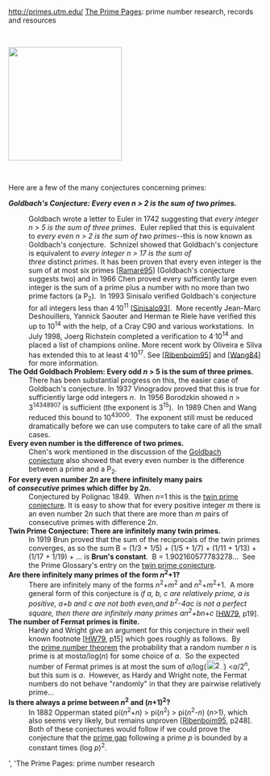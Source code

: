 http://primes.utm.edu/
<a title="The Prime Pages" href="http://primes.utm.edu/" target="_blank">The Prime Pages</a>: prime number research, records and resources

&nbsp;

<img class="alignnone aligncenter" alt="" src="http://t2.gstatic.com/images?q=tbn:ANd9GcQAaOb-kPfv38uwsEnxb0Qjt3ORkyQOzJDuAhyImb_69eH0jOqTJg" width="225" height="225" />

&nbsp;

Here are a few of the many conjectures concerning primes:

<b style="font-style: italic;">Goldbach's Conjecture: Every even <i>n</i> &gt; 2 is the sum of two primes.</b>

<dl><dd>Goldbach wrote a letter to Euler in 1742 suggesting that <i>every integer n &gt; 5 is the sum of three primes</i>.  Euler replied that this is equivalent to <i>every even n &gt; 2 is the sum of two primes</i>--this is now known as Goldbach's conjecture.  Schnizel showed that Goldbach's conjecture is equivalent to <i>every integer n &gt; 17 is the sum of three </i>distinct<i> primes</i>.
It has been proven that every even integer is the sum of at most six primes [<a href="http://primes.utm.edu/references/refs.cgi/Ramare95">Ramaré95</a>] (Goldbach's conjecture suggests two) and in 1966 Chen proved every sufficiently large even integer is the sum of a prime plus a number with no more than two prime factors (a P<sub>2</sub>).  In 1993 Sinisalo verified Goldbach's conjecture for all integers less than 4<sup>.</sup>10<sup>11</sup> [<a href="http://primes.utm.edu/references/refs.cgi/Sinisalo93">Sinisalo93</a>].  More recently Jean-Marc Deshouillers, Yannick Saouter and Herman te Riele have verified this up to 10<sup>14</sup> with the help, of a Cray C90 and various workstations.  In July 1998, Joerg Richstein completed a verification to 4<sup>.</sup>10<sup>14</sup> and placed a list of champions online. More recent work by Oliveira e Silva has extended this to at least 4<sup>.</sup>10<sup>17</sup>. See [<a href="http://primes.utm.edu/references/refs.cgi/Ribenboim95">Ribenboim95</a>] and [<a href="http://primes.utm.edu/references/refs.cgi/Wang84">Wang84</a>] for more information.&nbsp;

</dd><dt><b>The Odd Goldbach Problem: Every odd <i>n</i> &gt; 5 is the sum of three primes.</b></dt><dd>There has been substantial progress on this, the easier case of Goldbach's conjecture. In 1937 Vinogradov proved that this is true for sufficiently large odd integers <i>n</i>.  In 1956 Borodzkin showed <i>n</i> &gt; 3<sup>14348907</sup> is sufficient (the exponent is 3<sup>15</sup>).  In 1989 Chen and Wang reduced this bound to 10<sup>43000</sup>.  The exponent still must be reduced dramatically before we can use computers to take care of all the small cases.&nbsp;

</dd><dt><b>Every even number is the difference of two primes.</b></dt><dd>Chen's work mentioned in the discussion of the <a href="http://primes.utm.edu/notes/conjectures/#Goldbach">Goldbach conjecture</a> also showed that every even number is the difference between a prime and a P<sub>2</sub>.&nbsp;

</dd><dt><b>For every even number 2<i>n</i> are there infinitely many pairs of <i>consecutive</i> primes which differ by 2<i>n</i>.</b></dt><dd>Conjectured by Polignac 1849.  When <i>n</i>=1 this is the <a href="http://primes.utm.edu/notes/conjectures/#twin">twin prime conjecture</a>. It is easy to show that for every positive integer <i>m</i> there is an even number 2<i>n</i> such that there are more than <i>m</i> pairs of consecutive primes with difference 2<i>n</i>.&nbsp;

</dd><dt><b><a name="twin"></a>Twin Prime Conjecture: There are infinitely many twin primes.</b></dt><dd>In 1919 Brun proved that the sum of the reciprocals of the twin primes converges, as so the sum B = (1/3 + 1/5) + (1/5 + 1/7) + (1/11 + 1/13) + (1/17 + 1/19) + ... is <b>Brun's constant</b>.  B = 1.902160577783278...  See the Prime Glossary's entry on the <a title="glossary" href="http://primes.utm.edu/glossary/page.php?sort=TwinPrimeConjecture">twin prime conjecture</a>.&nbsp;

</dd><dt><b>Are there infinitely many primes of the form <i>n</i><sup>2</sup>+1?</b></dt><dd>There are infinitely many of the forms <i>n</i><sup>2</sup>+<i>m</i><sup>2</sup> and <i>n</i><sup>2</sup>+<i>m</i><sup>2</sup>+1.  A more general form of this conjecture is <i>if a, b, c are relatively prime, a is positive, a+b and c are not both even,and b<sup>2</sup>-4ac is not a perfect square, then there are infinitely many primes an<sup>2</sup>+bn+c</i> [<a href="http://primes.utm.edu/references/refs.cgi/HW79">HW79</a>, p19].&nbsp;

</dd><dt><b>The number of Fermat primes is finite.</b></dt><dd>Hardy and Wright give an argument for this conjecture in their well known footnote [<a href="http://primes.utm.edu/references/refs.cgi/HW79">HW79</a>, p15] which goes roughly as follows.  By the <a href="http://primes.utm.edu/howmany.shtml#pnt">prime number theorem</a> the probability that a random number <i>n</i> is prime is at most<i>a</i>/log(<i>n</i>) for some choice of <i>a</i>.  So the expected number of Fermat primes is at most the sum of <i>a</i>/log(<img alt="2^2^n+1" src="http://primes.utm.edu/gifs/Fermat_n.gif" width="35" height="18" />) &lt;<i>a</i>/2<sup><i>n</i></sup>, but this sum is <i>a</i>.  However, as Hardy and Wright note, the Fermat numbers do not behave "randomly" in that they are pairwise relatively prime...&nbsp;

</dd><dt><b>Is there always a prime between <i>n</i><sup>2</sup> and (<i>n</i>+1)<sup>2</sup>?</b></dt><dd>In 1882 Opperman stated pi(<i>n</i><sup>2</sup>+<i>n</i>) &gt; pi(<i>n</i><sup>2</sup>) &gt; pi(<i>n</i><sup>2</sup>-<i>n</i>) (<i>n</i>&gt;1), which also seems very likely, but remains unproven [<a href="http://primes.utm.edu/references/refs.cgi/Ribenboim95">Ribenboim95</a>, p248].  Both of these conjectures would follow if we could prove the conjecture that the <a href="http://primes.utm.edu/notes/gaps.html">prime gap</a> following a prime <i>p</i> is bounded by a constant times (log <i>p</i>)<sup>2</sup>.</dd></dl>', 'The Prime Pages: prime number research
